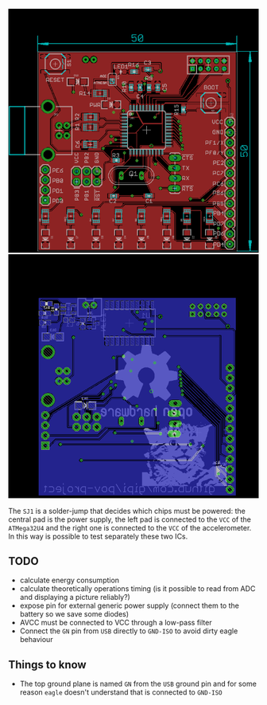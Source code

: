 ![top board layout](front.png)
![bottom board layout](back.png)

The ``SJ1`` is a solder-jump that decides which chips  must be powered: the central
pad is the power supply, the left pad is connected to the ``VCC`` of the ``ATMega32U4``
and the right one is connected to the ``VCC`` of the accelerometer. In this way is possible
to test separately these two ICs.

## TODO

 - calculate energy consumption
 - calculate theoretically operations timing (is it possible to read from ADC and displaying a picture reliably?)
 - expose pin for external generic power supply (connect them to the battery so we save some diodes)
 - AVCC must be connected to VCC through a low-pass filter
 - Connect the ``GN`` pin from ``USB`` directly to ``GND-ISO`` to avoid dirty eagle behaviour

## Things to know

 - The top ground plane is named ``GN`` from the ``USB`` ground pin and for some reason ``eagle`` doesn't understand that is connected to ``GND-ISO``
